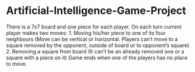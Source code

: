 # Artificial-Intelligence-Game-Project
There is a 7x7 board and one piece for each player.  On each turn current player makes two moves:  1. Moving his/her piece to one of its four neighbours  (Move can be vertical or horizontal.  Players can’t move to a square removed by the opponent,  outside of board or to opponent’s square)  2. Removing a square from board  (It can’t be an already removed one or a square with a piece on it)  Game ends when one of the players has no place to move.   
